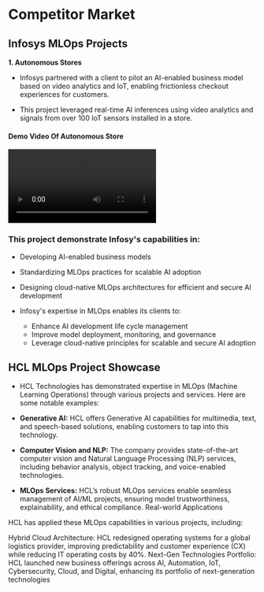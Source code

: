 # Competitor Market

## Infosys MLOps Projects

**1. Autonomous Stores**

+ Infosys partnered with a client to pilot an AI-enabled business model based on video analytics and IoT, enabling frictionless checkout experiences for customers. 

+ This project leveraged real-time AI inferences using video analytics and signals from over 100 IoT sensors installed in a store.

#### Demo Video Of Autonomous Store

<video  controls>
  <source src="./examples/Autonomous_Store.mp4" type="video/mp4">
</video>


### This project demonstrate Infosy's capabilities in:

+ Developing AI-enabled business models
+ Standardizing MLOps practices for scalable AI adoption
+ Designing cloud-native MLOps architectures for efficient and secure AI development

+ Infosy's expertise in MLOps enables its clients to:

   + Enhance AI development life cycle management
   + Improve model deployment, monitoring, and governance
   + Leverage cloud-native principles for scalable and secure AI adoption


## HCL MLOps Project Showcase

+ HCL Technologies has demonstrated expertise in MLOps (Machine Learning Operations) through various projects and services. Here are some notable examples:


+ **Generative AI:** HCL offers Generative AI capabilities for multimedia, text, and speech-based solutions, enabling customers to tap into this technology.

+ **Computer Vision and NLP:** The company provides state-of-the-art computer vision and Natural Language Processing (NLP) services, including behavior analysis, object tracking, and voice-enabled technologies.

+ **MLOps Services:** HCL’s robust MLOps services enable seamless management of AI/ML projects, ensuring model trustworthiness, explainability, and ethical compliance.
Real-world Applications

HCL has applied these MLOps capabilities in various projects, including:

Hybrid Cloud Architecture: HCL redesigned operating systems for a global logistics provider, improving predictability and customer experience (CX) while reducing IT operating costs by 40%.
Next-Gen Technologies Portfolio: HCL launched new business offerings across AI, Automation, IoT, Cybersecurity, Cloud, and Digital, enhancing its portfolio of next-generation technologies